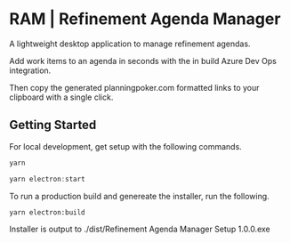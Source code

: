 # RAM | Refinement Agenda Manager

A lightweight desktop application to manage refinement agendas.

Add work items to an agenda in seconds with the in build Azure Dev Ops integration.

Then copy the generated planningpoker.com formatted links to your clipboard with a single click.

## Getting Started

For local development, get setup with the following commands.

```powershell
yarn

yarn electron:start
```

To run a production build and genereate the installer, run the following.

```
yarn electron:build
```

Installer is output to ./dist/Refinement Agenda Manager Setup 1.0.0.exe
